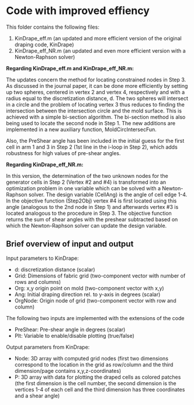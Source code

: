# Code with improved effiency
This folder contains the following files: 
1) KinDrape_eff.m (an updated and more efficient version of the original draping code, KinDrape)
2) KinDrape_eff_NR.m (an updated and even more efficient version with a Newton-Raphson solver)

**Regarding KinDrape_eff.m and KinDrape_eff_NR.m:**

The updates concern the method for locating constrained nodes in Step 3. As discussed in the 
journal paper, it can be done more efficiently by setting up two spheres, centered in vertex 2
and vertex 4, respectively and with a radius equal to the discretization distance, d. The two 
spheres will intersect in a circle and the problem of locating vertex 3 thus reduces to finding 
the intersection between the intersection circle and the mold surface. This is achieved with a
simple bi-section algorithm. The bi-section method is also being used to locate the second node 
in Step 1. The new additions are implemented in a new auxiliary function, MoldCircIntersecFun.

Also, the PreShear angle has been included in the initial guess for the first cell in arm 1 and 3
in Step 2 (1st line in the i-loop in Step 2), which adds robustness for high values of pre-shear angles.

**Regarding KinDrape_eff_NR.m:**

In this version, the determination of the two unknown nodes for the generator cells in Step 2 (Vertex #2 and #4) 
is transformed into an optimization problem in one variable which can be solved with a Newton-Raphson solver. 
The design variable (CellAng) is the angle of cell edge 1-4. In the objective function (Step2Obj) vertex #4 
is first located using this angle (analogous to the 2nd node in Step 1) and afterwards vertex #3 is located analogous 
to the procedure in Step 3. The objective function returns the sum of shear angles with the preshear subtracted 
based on which the Newton-Raphson solver can update the design variable.

## Brief overview of input and output
Input parameters to KinDrape:
- d: discretization distance (scalar)
- Grid: Dimensions of fabric grid (two-component vector with number of rows and columns)
- Org: x,y origin point on mold (two-component vector with x,y)
- Ang: Initial draping direction rel. to y-axis in degrees (scalar)
- OrgNode: Origin node of grid (two-component vector with row and column)

The following two inputs are implemented with the extensions of the code
- PreShear: Pre-shear angle in degrees (scalar)
- Plt: Variable to enable/disable plotting (true/false)

Output parameters from KinDrape:
- Node: 3D array with computed grid nodes (first two dimensions correspond to the location in 
the grid as row/column and the third dimension/page contains x,y,z-coordinates)
- P: 3D array with data for plotting the draped cells as colored patches (the first dimension is the cell
number, the second dimension is the vertices 1-4 of each cell and the third dimension has three coordinates
and a shear angle)
